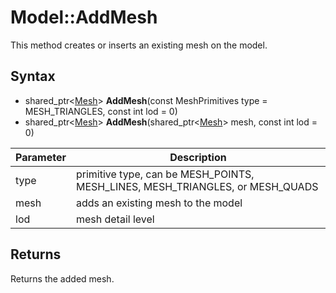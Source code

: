 # Model::AddMesh

This method creates or inserts an existing mesh on the model.

## Syntax

- shared_ptr<[Mesh](Mesh.md)\> **AddMesh**(const MeshPrimitives type = MESH_TRIANGLES, const int lod = 0)
- shared_ptr<[Mesh](Mesh.md)\> **AddMesh**(shared_ptr<[Mesh](Mesh.md)\> mesh, const int lod = 0)

| Parameter | Description |
|---|---|
| type | primitive type, can be MESH_POINTS, MESH_LINES, MESH_TRIANGLES, or MESH_QUADS |
| mesh | adds an existing mesh to the model |
| lod | mesh detail level |

## Returns

Returns the added mesh.
